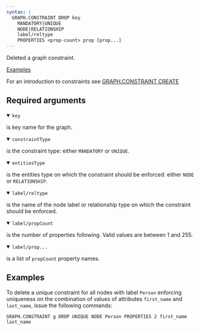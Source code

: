 ```yaml
---
syntax: |
  GRAPH.CONSTRAINT DROP key 
    MANDATORY|UNIQUE
    NODE|RELATIONSHIP
    label/reltype
    PROPERTIES <prop-count> prop [prop...]  
---
```


Deleted a graph constraint.

[Examples](#examples)

For an introduction to constraints see [GRAPH.CONSTRAINT CREATE](https://github.com/RedisGraph/RedisGraph/blob/master/docs/commands/graph.constraint-create.md)

## Required arguments

<details open><summary><code>key</code></summary>

is key name for the graph.
</details>

<details open><summary><code>constraintType</code></summary>

is the constraint type: either `MANDATORY` or `UNIQUE`.

</details>

<details open><summary><code>entitiesType</code></summary>

is the entities type on which the constraint should be enforced: either `NODE` or `RELATIONSHIP`.

</details>

<details open><summary><code>label/reltype</code></summary>

is the name of the node label or relationship type on which the constraint should be enforced.

</details>

<details open><summary><code>label/propCount</code></summary>

is the number of properties following. Valid values are between 1 and 255.

</details>

<details open><summary><code>label/prop...</code></summary>

is a list of `propCount` property names.

</details>




## Examples

To delete a unique constraint for all nodes with label `Person` enforcing uniqueness on the combination of values of attributes `first_name` and `last_name`, issue the following commands:

```
GRAPH.CONSTRAINT g DROP UNIQUE NODE Person PROPERTIES 2 first_name last_name
```
